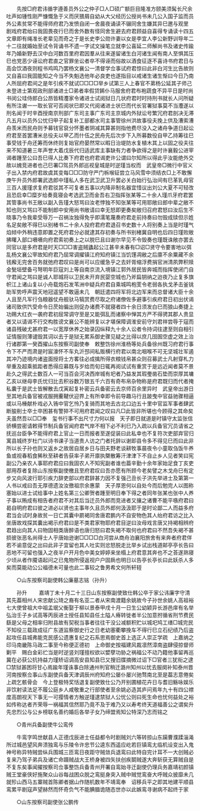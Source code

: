 <!-- { "loadSidebar": true } -->
　　先按□府君讳循字遵善员外公之仲子□人□硕广额巨目隆准方颐美须髯长尺余吐声如锺性刚严慷慨急于义而厌猥屑自幼从大父经历公授尚书未几公入国子监而员外公素贫常不能得师府君乃发愤自闭一舍晨夜诵读不辍同舍生嫌其异巳邀与观里　剧戏府君绐曰我固畏夜行巳而舍外数有怪同舍生避去府君顾益自喜得专诵读十四五文章即有绳准长老辈见而奇之于是长史李公勋许妻以女是李宜人李公新野训导年二十二往就婚始至试令背诵书不遗一字试文操笔立就李公喜延二师解尚书及诸史传踰年乃婚新野去汉中白河数百里府君因羣从往来遂留诸生白河诸生闻有南人至惧其压巳也党恶少诬讼府君直之官罪坐讼者卒不得诬而俗故以酒食征逐不喜诗书府君日与高会饮酒夜则程书鸡鸣乃罢杨文襄公一清督学佥事试府君惊曰此非白河生比告故则又自喜曰我固能知之今当不失魁选他年必良吏也遂指目以戒诸生诸生惭曰今日乃南人所屈府君间之是年引疾不就试□□□□举乡试第三人上春官不苐杨公延其子师己未登进士第观政刑部诸进士□弟者率假贷餙仆马服舍府君布袍蔬食不异平日是时尚书闵公珪侍郎白公昂皆精灋家令诸进士试阅狱日几状府君时时持刑书就长人问所疑有所注谳一一取长官可否阅状巳即又代阅诸进士状巳而代长官署狱事莫不当灋遂以刑名闻于时辛酉授南京刑部广东司主事广东司主京城内外狱讼号繁冗府君剖决无滞凡五月以员外公忧归甲子起复补工部都水司主事管徐州洪故事役夫挽上供及漕索漕舟羡米而民舟则予募钱官裒分怀墨者阴减其算甚则指他费尽没入之诸舟争道日起讼府君至首罢漕米总役夫以甲乙而什伍之民舟先后次步下入所募数役自甲乙持筹往巳事受钱于舟还筹而休终则复始官府晏然常以暇日治堤防水复植木其上以固之役夫往来不知道暑三年声誉大着戊辰代归适武库主事缺有力者争欲得之是时许襄毅公进宰谒者踵至公曰吾巳得人比奏下府君也府君谒吏许公谓曰尔知所以得此乎汝能绝外交故以媿竞进者也己巳署□驾员外郎巡视皇城是时逆瑾当权而　武皇帝□微行中官义子出入禁内府君故虞其变每□□□防守严门柝堠钲尝立马风雪中须结衣□上不敢懈庚午升员外郎署武选郎中瑾私人多在武卫武卫升罢必关白始行弘治间有巳革乳母官三百人援瑾求复府君驳其不可复者五事以内降非制名器宜惜议出刘公大夏不可轻改且恐启幸□糜岁给奏竟寝会考选武卫而金吾右卫指挥张某等二十余人瑾爪牙府君罢其管事尚书王敞以副入告瑾大怒骂曰汝老悖独不知张某等可用耶敞曰郎中辈之敝不知也则又骂曰不能制郎中安用尚书敞请曰幸无怒即更奏矣敞归召府君怒曰汝后生不晓事乃令我辈受辱万一召祸汝独得免乎即濡笔蔑奏府君走前持奏曰勿毁成牍但示姓名足矣敞不得巳以别楮书二十余人投府君府君退召书史数十人将别奏上当是时瑾气焰倾中外稍违意即置之死府君分必就逮其存初奏与所书别楮冀自明也后四日瑾败敞拂曙入部口嗫嗫向府君索初奏上之以脱巳且曰谢尔早见不令毁奏也瑾既诛敞亦罢去同官以是多府君是时天□□□害盗贼蠭起公江甚辛未春有□诏□贤守令要害地以弭乱杨文襄公宰故知府君乃屈常调擢镇江府知府镇江当饥馑凋敝之后廪不余粟藏不余钱廨无完舍百务就弛府君叹曰是尚可以应缓急乎之去奸胥缩浮费捐官洲清夙弊积赎金甃垣壁备弓弩明年巨寇刘上等自南京流入境镇江郭外居民皆奔城而指挥使闭门自守君闻之骂曰是诚人耶城将以卫民未开弃民婴空城也乃斧扁钥纳之迨夜乃止复多旗帜江上诸山复以小舟载炮石发苇洲中疑兵府君自乘城鸣枹芰令老弱各执戈矛击釜铫助军势呼声震天地冠遥望不敢逼未几　朝廷遣四将军将北边军来而总督诸大臣十余人且至凡军行刍粮器仗舟舰驮马犒赏费尽取之府诸僚佐多避事引疾府君日初出伏谒诸司致供饩受命令日昃始徧出则促办诸费不就寝者四十余日须发白巳而狼山奏捷上功赐大红衣一袭府君初屈常调守至是又能弭乱而诸察中惮其方严不得骋其郡人贵显者又以请谒不行交构胜谤文襄公不能辨复以才堪保障调淮安前守刘君祥尝辱于寇而诸县残破尤甚府君一以宽厚休养之始录囚纵释九十余人讼者令持词往逮至则自相引证情服则薄谴毁其词以去于是狱无累系御史骤见疑之比得以庶几囹圄空虚之效上治行诸郡第一癸酉擢山东按察司副使奉　敕整饬徐州淮杨等处兵备徐州既习府君行事令下不严而肃是时宸濠怀不车丸沂邳间私贩横行府君以南北咽喉不可无坚城壮军遏其冲乃迹境内诸盗面授将士方畧往必成擒所得衣粮钱帛甚众则召募武士凡射穿札力举重及超乘抵距者悉得应募既与岁给而旬日辄再阅试试有重赏于是远近闻者莫不景赴久之得武士数百人一可当百会河决西岸城有圯者乃益发其瑕璺凿石垫而崇厚其墉乙亥以继母李氏忧归比去积谷数万银五千六百有奇布帛杂物称是府君既归而代者掩私囊于是武士皆解散去戊寅起复补密云兵备密云去京师百余里异时　武皇帝出游日至其地兵备官被戎服拥櫜鞬伏迎界上有所幸即令前导趣马行且跛曳中官益驰骤相逼或以马棰献朴戏必入铕中官乞怜乃复骑而其地去古北口边五十里中官监军事者肆武断朘削士卒士卒困甚有警猝不可用府君闻之叹曰凡□此皆非所堪也今顾得之其命矣夫虽然吾以□□奉　玺书行事不出尺寸力何以报　天子即日就道是时镇守太监张信骄横尝密请敕得节制兵备官闻府君气岸不相下必不利巳乃入疏以兵备官冗员请省之抚巡台臣争不能得府君上官止一日而报者至遂促装曰此私幸也不复符次吏部弃官归寓县城终岁杜门以诗书课子当道贵人访之门者托辞以谢即县令多不得见巳而曰此非所以长子孙也则又返乡之故居自居乡日与田夫野老谈耕牧事晨夜令小童取刍饭牛养鱼或视春稻食豨秋至耕者告获率子弟开廪执槩散筹汗津津下不自止乡人见者笑曰宪副公乃亲农人事耶府君应曰我固农人不知宪副者谁也葢辛勤十余年家始足食丁亥吏部用荐者复除山东按察副使檄且至府君叹曰吾亦愿有所顾今老矣譬之木戈舟巳有定步又向风波行耶引疾力辞吏部以府君辞甚力因不复强己丑长子洪先举进士及第第一人书以戒曰吾无厚德遗汝汝徼祖宗余惠蒙　天子厚恩何以自处今而后勉完人以图称塞始以进士试给事中上姓名第三公卿贺者踵至明日奉下得之者同年张某也张中人养子事以贿成有相告者府君不对其后当迁员外郎而竞进者又攘之诸曹不能平嗾府君曰曷自明府君曰彼之进必以贤也主事年久且员外郎何汲汲耶于是时论鄙二人而益多府君当会试时身故贫一日亡其囊中罽褐同舍唐君鹏内不自安物色其人绐府君访之比入坐唐故戏探其囊出褐示府君曰是不类君家物耶府君目逆曰汝母戏言唐又持褐相辨府君趋出向其人曰物固相类唐醉语也唐归怒曰君失褐不取何也府君曰不然吾失褐不甚损彼张恶名尚得士人乎唐始逊谢□□□□白河尝从商舟泊襄阳旅舍有来奔者府君佯若不谕意促之出曰此非子宜留也其人吐实则忿怒脱走比举乡试出栈道邮亭亭长告曰恶地不可留也强入之夜半户开月色中美女婷婷来坐榻上府君意其奔也不之荅遂熟寝少顷从者作魇语起问之已鬼物所侵返视户户固扄也明日以告亭长亭长曰此妖杀人多矣而莫能动公公福德未可量也此二事较之鲁男希文何所轩轾 

　　○山东按察司副使韩公廉墓志铭（孙升） 

　　孙升 
　　嘉靖丁未十月二十三日山东按察副使致仕韩公卒于家公讳廉字守清其先葢相州人宋忠献公琦之裔有名亚二者从宋南渡籍余姚故今子孙世余姚人高祖裕七大使曾祖大中祖孟珉父衡娶于柳以景泰甲戌十月一日生公幼颖异长游邑庠有名举弘治壬子乡试高等丙辰进士授任县知县任土隘人瘠转徙者半公加意拊循省刑节费民繇是父母之相率归附县故有契税当事者往往干没公减额积贮以城圯鸠工缮□城完民不知役三载政成征广东道监察御史行之日老幼塞衢攀挽车不得行巳立石纪绩乃后盗起攻任县城弗能克民感公遗惠复纪之石系思焉御史首上选正人崇正学疏　上嘉纳之印马南畿陈马政二事至今称便正德初　上命御史按福建风裁凛然漳南盗肆侵掠督师剿平　赐白金彩纻当是时逆竖刘瑾擅权欲以嬖孽功胁之祸福公不动乃籍他事留再巡冀在必获公抗持益力瑾矫诏调高安县知县巳又搜旧牒摘微过诏下□官者三犹衔之逮□禁狱甚困将甘心焉踰年瑾诛事白除通州判官稍迁潞州知州以忧去服阕补知泰州晋河南按察佥事山东副使兵备天津调辰州府知府公屡仆屡兴驰骛南北至是葢志意倦矣上疏乞骸骨会　今上登极特奖恬退复副使致仕公乃开别圃植花卉日与耆旧觞咏娱乐非饮射读法足不履公庭乡人咸敬重之行部使者至余姚必造其庐问焉年九十有四公襟度高朗视天下事无一可撄情者方触逆瑾逮禁狱人公忧公则曰死生命也忧何益处之裕如传称达者齐荣辱一祸福其信然耶乃竟不及于难乃又以寿考终天道福善公之谓矣升先忠烈公与公乡榜联名善约婚后各举子女乃缔盟焉知公特深乃志而铭之 

　　○青州兵备副使牛公鸾传 

　　牛鸾字鸣世献县人正德戊辰进士任益都令时剧贼刘六等转掠山东躏曹濮蹂淄渑所过城邑望风奔溃独鸾与乐陵令许忠节公逵东西遥应屹若巨镇鸾尢临机设变出入鬼神号称异特贼尝纵兵围城三匝鸾日夜距守贼敛兵退鸾曰此特自完计耳不一大创贼必复来乃驾子弟兵及诸亡命蹑贼战大王桥身被四矢扶创疾鬬贼遂大奔斩获无算贼自是不复东矣事闻擢按察司佥事整饬兵备青州开署自鸾始寻迁副使仍理兵务嘉靖初颜镇贼王堂豪侠好施聚众山谷每战困众脱之鸾挺身突入贼中贼觉鸾奋大呼贼众披靡未几就殄山西马五寨贼首陈卿者据山作随机数年不靖鸾奉　诏移兵平之即其地建平顺县鸾累平剧寇声望赫然而怀奇负气不能腆腼诡随态世亦以此嫉鸾寻谢病不起终于家 

　　○山东按察司副使张公鹏传 

